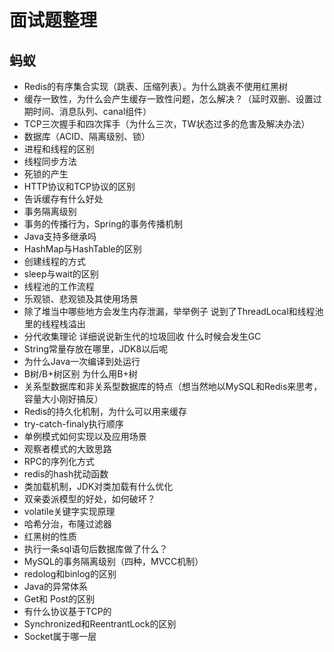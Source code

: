 # 面试题整理

## 蚂蚁
* Redis的有序集合实现（跳表、压缩列表）。为什么跳表不使用红黑树
* 缓存一致性，为什么会产生缓存一致性问题，怎么解决？（延时双删、设置过期时间、消息队列、canal组件）
* TCP三次握手和四次挥手（为什么三次，TW状态过多的危害及解决办法）
* 数据库（ACID、隔离级别、锁）
* 进程和线程的区别
* 线程同步方法
* 死锁的产生
* HTTP协议和TCP协议的区别
* 告诉缓存有什么好处
* 事务隔离级别
* 事务的传播行为，Spring的事务传播机制
* Java支持多继承吗
* HashMap与HashTable的区别
* 创建线程的方式
* sleep与wait的区别
* 线程池的工作流程
* 乐观锁、悲观锁及其使用场景
* 除了堆当中哪些地方会发生内存泄漏，举举例子 说到了ThreadLocal和线程池里的线程栈溢出
* 分代收集理论 详细说说新生代的垃圾回收 什么时候会发生GC
* String常量存放在哪里，JDK8以后呢
* 为什么Java一次编译到处运行
* B树/B+树区别 为什么用B+树
* 关系型数据库和非关系型数据库的特点（想当然地以MySQL和Redis来思考，容量大小刚好搞反）
* Redis的持久化机制，为什么可以用来缓存
* try-catch-finaly执行顺序
* 单例模式如何实现以及应用场景
* 观察者模式的大致思路
* RPC的序列化方式
* redis的hash扰动函数
* 类加载机制，JDK对类加载有什么优化
* 双亲委派模型的好处，如何破坏？
* volatile关键字实现原理
* 哈希分治，布隆过滤器
* 红黑树的性质
* 执行一条sql语句后数据库做了什么？
* MySQL的事务隔离级别（四种，MVCC机制）
* redolog和binlog的区别
* Java的异常体系
* Get和 Post的区别
* 有什么协议基于TCP的
* Synchronized和ReentrantLock的区别
* Socket属于哪一层
